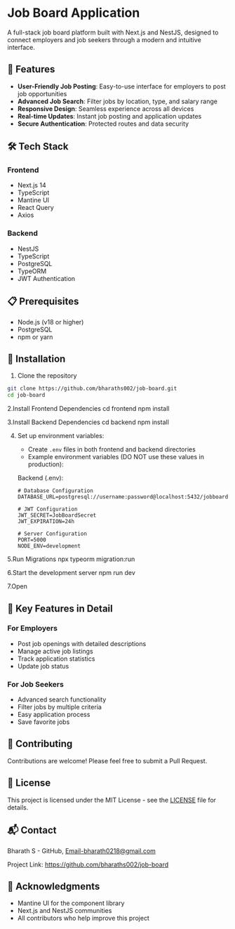 # Job Board Application

A full-stack job board platform built with Next.js and NestJS, designed to connect employers and job seekers through a modern and intuitive interface.

## 🚀 Features

- **User-Friendly Job Posting**: Easy-to-use interface for employers to post job opportunities
- **Advanced Job Search**: Filter jobs by location, type, and salary range
- **Responsive Design**: Seamless experience across all devices
- **Real-time Updates**: Instant job posting and application updates
- **Secure Authentication**: Protected routes and data security

## 🛠️ Tech Stack

### Frontend
- Next.js 14
- TypeScript
- Mantine UI
- React Query
- Axios

### Backend
- NestJS
- TypeScript
- PostgreSQL
- TypeORM
- JWT Authentication

## 📋 Prerequisites

- Node.js (v18 or higher)
- PostgreSQL
- npm or yarn

## 🔧 Installation

1. Clone the repository
```bash
git clone https://github.com/bharaths002/job-board.git
cd job-board
```

2.Install Frontend Dependencies
    cd frontend
    npm install

3.Install Backend Dependencies
    cd backend
    npm install

4. Set up environment variables:
   - Create `.env` files in both frontend and backend directories
   - Example environment variables (DO NOT use these values in production):

   Backend (.env):
   ```env
   # Database Configuration
   DATABASE_URL=postgresql://username:password@localhost:5432/jobboard
   
   # JWT Configuration
   JWT_SECRET=JobBoardSecret
   JWT_EXPIRATION=24h
   
   # Server Configuration
   PORT=5000
   NODE_ENV=development
   ```

5.Run Migrations
    npx typeorm migration:run

6.Start the development server
    npm run dev

7.Open


## 🌟 Key Features in Detail
### For Employers
- Post job openings with detailed descriptions
- Manage active job listings
- Track application statistics
- Update job status


### For Job Seekers
- Advanced search functionality
- Filter jobs by multiple criteria
- Easy application process
- Save favorite jobs


## 🤝 Contributing
Contributions are welcome! Please feel free to submit a Pull Request.

## 📝 License

This project is licensed under the MIT License - see the [LICENSE](LICENSE) file for details.

## 📬 Contact
Bharath S - GitHub, Email-bharath0218@gmail.com

Project Link: https://github.com/bharaths002/job-board

## 🙏 Acknowledgments
- Mantine UI for the component library
- Next.js and NestJS communities
- All contributors who help improve this project